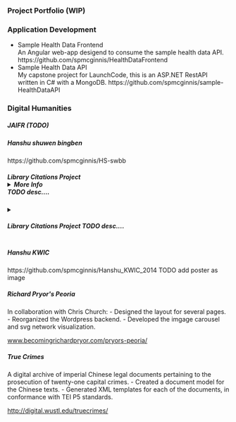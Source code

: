 <h3>Project Portfolio (WIP)</h3>

<h3>Application Development</h3>
<ul>
  <li>Sample Health Data Frontend</li>
  An Angular web-app desigend to consume the sample health data API.  
https://github.com/spmcginnis/HealthDataFrontend

  <li>Sample Health Data API</li>
  My capstone project for LaunchCode, this is an ASP.NET RestAPI written in C# with a MongoDB.  
https://github.com/spmcginnis/sample-HealthDataAPI
</ul>

<h3>Digital Humanities</h3>
<h5>JAIFR (TODO)</h5>
  <h5>Hanshu shuwen bingben</h5>
  https://github.com/spmcginnis/HS-swbb
  <h5>Library Citations Project  <details><summary>More Info</summary>
    Edwards, Jones, and McGinnis (2017). "Big Date for Big Questions: Assessing the Impact of Non-English Language Sources on Doctoral Research at Berkeley."  
    [(view article)](http://www.ala.org/acrl/sites/ala.org.acrl/files/content/conferences/confsandpreconfs/2017/BigDataforBigQuestions.pdf)
    [(view source files)](https://github.com/spmcginnis/LibCitationsProject_2017)
</details>   TODO desc....</h5>
 
<details>
  <summary>
    <h5>Library Citations Project  
    TODO desc....</h5>
  </summary>
Edwards, Jones, and McGinnis (2017). "Big Date for Big Questions: Assessing the Impact of Non-English Language Sources on Doctoral Research at Berkeley."  
[(view article)](http://www.ala.org/acrl/sites/ala.org.acrl/files/content/conferences/confsandpreconfs/2017/BigDataforBigQuestions.pdf)
[(view source files)](https://github.com/spmcginnis/LibCitationsProject_2017)
</details>   

  <h5>Hanshu KWIC</h5>
  https://github.com/spmcginnis/Hanshu_KWIC_2014
  TODO add poster as image
  <h5>Richard Pryor's Peoria</h5>
  In collaboration with Chris Church:
- Designed the layout for several pages.
- Reorganized the Wordpress backend.
- Developed the imgage carousel and svg network visualization.

www.becomingrichardpryor.com/pryors-peoria/
<h5>True Crimes</h5>
A digital archive of imperial Chinese legal documents pertaining to the prosecution of twenty-one capital crimes.
- Created a document model for the Chinese texts.
- Generated XML templates for each of the documents, in conformance with TEI P5 standards.

http://digital.wustl.edu/truecrimes/
</ul>

